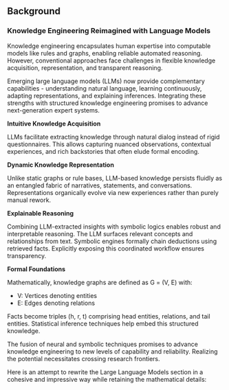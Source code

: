 ##  Background

### Knowledge Engineering Reimagined with Language Models

Knowledge engineering encapsulates human expertise into computable models like rules and graphs, enabling reliable automated reasoning. However, conventional approaches face challenges in flexible knowledge acquisition, representation, and transparent reasoning.

Emerging large language models (LLMs) now provide complementary capabilities - understanding natural language, learning continuously, adapting representations, and explaining inferences. Integrating these strengths with structured knowledge engineering promises to advance next-generation expert systems.

**Intuitive Knowledge Acquisition**

LLMs facilitate extracting knowledge through natural dialog instead of rigid questionnaires. This allows capturing nuanced observations, contextual experiences, and rich backstories that often elude formal encoding.

**Dynamic Knowledge Representation**

Unlike static graphs or rule bases, LLM-based knowledge persists fluidly as an entangled fabric of narratives, statements, and conversations. Representations organically evolve via new experiences rather than purely manual rework.

**Explainable Reasoning**

Combining LLM-extracted insights with symbolic logics enables robust and interpretable reasoning. The LLM surfaces relevant concepts and relationships from text. Symbolic engines formally chain deductions using retrieved facts. Explicitly exposing this coordinated workflow ensures transparency.

**Formal Foundations**

Mathematically, knowledge graphs are defined as G = (V, E) with:

- V: Vertices denoting entities
- E: Edges denoting relations

Facts become triples (h, r, t) comprising head entities, relations, and tail entities. Statistical inference techniques help embed this structured knowledge.

The fusion of neural and symbolic techniques promises to advance knowledge engineering to new levels of capability and reliability. Realizing the potential necessitates crossing research frontiers.

Here is an attempt to rewrite the Large Language Models section in a cohesive and impressive way while retaining the mathematical details:
